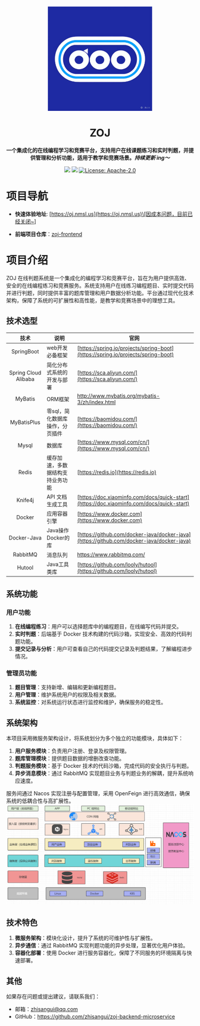<p align="center">
    <a href="" target="_blank">
      <img src="./images/img.png" width="280" />
    </a>
</p>

<h1 align="center"> ZOJ </h1>
<p align="center"><strong>一个集成化的在线编程学习和竞赛平台，支持用户在线课题练习和实时判题，并提供管理和分析功能，适用于教学和竞赛场景。<em>持续更新 ing～</em></strong></p>

<div align="center">
    <a href="https://github.com/zhisangui/zoj-backend-microservice"><img src="https://img.shields.io/badge/github-项目地址-yellow.svg?style=plasticr"></a>
    <a href="https://github.com/zhisangui/zoj-frontend"><img src="https://img.shields.io/badge/前端-项目地址-blueviolet.svg?style=plasticr"></a>
    <a href="https://github.com/zhisangui/zoj-backend-microservice/blob/main/LICENSE" target="_blank">
        <img alt="License: Apache-2.0" src="https://img.shields.io/badge/License-Apache--2.0-blue.svg">
    </a> 

</div>





# 项目导航
* **快速体验地址**: [https://oj.nmsl.us](https://oj.nmsl.us)\[因成本问题，目前已经关闭~]
- **前端项目仓库**：[zoj-frontend](https://github.com/zhisangui/zoj-frontend)

# 项目介绍
ZOJ 在线判题系统是一个集成化的编程学习和竞赛平台，旨在为用户提供高效、安全的在线编程练习和竞赛服务。系统支持用户在线练习编程题目、实时提交代码并进行判题，同时提供丰富的题库管理和用户数据分析功能。平台通过现代化技术架构，保障了系统的可扩展性和高性能，是教学和竞赛场景中的理想工具。

## 技术选型

|          技术          | 说明                | 官网                                                                                       |
|:--------------------:|-------------------|------------------------------------------------------------------------------------------|
|      SpringBoot      | web开发必备框架         | [https://spring.io/projects/spring-boot](https://spring.io/projects/spring-boot)         |
| Spring Cloud Alibaba | 简化分布式系统的开发与部署              | [https://sca.aliyun.com/](https://sca.aliyun.com/)                                       |
|       MyBatis        | ORM框架             | http://www.mybatis.org/mybatis-3/zh/index.html                                           |
|     MyBatisPlus      | 零sql，简化数据库操作，分页插件 | [https://baomidou.com/](https://baomidou.com/)                                           |
|        Mysql         | 数据库               | [https://www.mysql.com/cn/](https://www.mysql.com/cn/)                                                     |
|        Redis         | 缓存加速，多数据结构支持业务功能  | [https://redis.io](https://redis.io)                                                     |
|       Knife4j        | API 文档生成工具        | [https://doc.xiaominfo.com/docs/quick-start](https://doc.xiaominfo.com/docs/quick-start)                                                     |
|        Docker        | 应用容器引擎            | [https://www.docker.com](https://www.docker.com)                                         |
|     Docker-Java      | Java操作Docker的库    | [https://github.com/docker-java/docker-java](https://github.com/docker-java/docker-java) |
|       RabbitMQ       | 消息队列              | https://www.rabbitmq.com/                                                                |
|        Hutool        | Java工具类库          | [https://github.com/looly/hutool](https://github.com/looly/hutool)                       |



## 系统功能

### 用户功能
1. **在线编程练习**：用户可以选择题库中的编程题目，在线编写代码并提交。
2. **实时判题**：后端基于 Docker 技术构建的代码沙箱，实现安全、高效的代码判题功能。
3. **提交记录与分析**：用户可查看自己的代码提交记录及判题结果，了解编程进步情况。

### 管理员功能
1. **题目管理**：支持新增、编辑和更新编程题目。
2. **用户管理**：维护系统用户的权限及相关数据。
3. **系统监控**：对系统运行状态进行监控和维护，确保服务的稳定性。

## 系统架构
本项目采用微服务架构设计，将系统划分为多个独立的功能模块，具体如下：

1. **用户服务模块**：负责用户注册、登录及权限管理。
2. **题库管理模块**：提供题目数据的增删改查功能。
3. **判题服务模块**：基于 Docker 技术的代码沙箱，完成代码的安全执行与判题。
4. **异步消息模块**：通过 RabbitMQ 实现题目业务与判题业务的解耦，提升系统响应速度。

服务间通过 Nacos 实现注册与配置管理，采用 OpenFeign 进行高效通信，确保系统的低耦合性与高扩展性。
![系统架构图](./images/architecture.png "系统架构图")
## 技术特色
1. **微服务架构**：模块化设计，提升了系统的可维护性与扩展性。
2. **异步通信**：通过 RabbitMQ 实现判题功能的异步处理，显著优化用户体验。
3. **容器化部署**：使用 Docker 进行服务容器化，保障了不同服务的环境隔离与快速部署。


## 其他
如果存在问题或提出建议，请联系我们：

- 邮箱：zhisangui@qq.com
- GitHub：https://github.com/zhisangui/zoj-backend-microservice